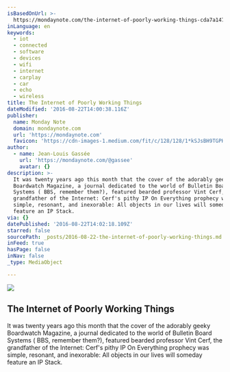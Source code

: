 ```yaml
---
isBasedOnUrl: >-
  https://mondaynote.com/the-internet-of-poorly-working-things-cda7a147af#.pg8tgbml5
inLanguage: en
keywords:
  - iot
  - connected
  - software
  - devices
  - wifi
  - internet
  - carplay
  - car
  - echo
  - wireless
title: The Internet of Poorly Working Things
dateModified: '2016-08-22T14:00:38.116Z'
publisher:
  name: Monday Note
  domain: mondaynote.com
  url: 'https://mondaynote.com'
  favicon: 'https://cdn-images-1.medium.com/fit/c/128/128/1*kSJsBH9TGPH2A-U9IR_TFQ.png'
author:
  - name: Jean-Louis Gassée
    url: 'https://mondaynote.com/@gassee'
    avatar: {}
description: >-
  It was twenty years ago this month that the cover of the adorably geeky
  Boardwatch Magazine, a journal dedicated to the world of Bulletin Board
  Systems ( BBS, remember them?), featured bearded professor Vint Cerf, the
  grandfather of the Internet: Cerf's pithy IP On Everything prophecy was
  simple, resonant, and inexorable: All objects in our lives will someday
  feature an IP Stack.
via: {}
datePublished: '2016-08-22T14:02:18.109Z'
starred: false
sourcePath: _posts/2016-08-22-the-internet-of-poorly-working-things.md
inFeed: true
hasPage: false
inNav: false
_type: MediaObject

---
```

<article style=""><img src="https://imgflo.herokuapp.com/graph/vahj1ThiexotieMo/987bb2e520e94a539970dffc01035854/noop.png?input=https%3A%2F%2Fcdn-images-1.medium.com%2Fmax%2F800%2F1*ImPDKdHGgW9txFyyR77FQg.png" /><h1>The Internet of Poorly Working Things</h1><p>It was twenty years ago this month that the cover of the adorably geeky Boardwatch Magazine, a journal dedicated to the world of Bulletin Board Systems ( BBS, remember them?), featured bearded professor Vint Cerf, the grandfather of the Internet: Cerf's pithy IP On Everything prophecy was simple, resonant, and inexorable: All objects in our lives will someday feature an IP Stack.</p></article>